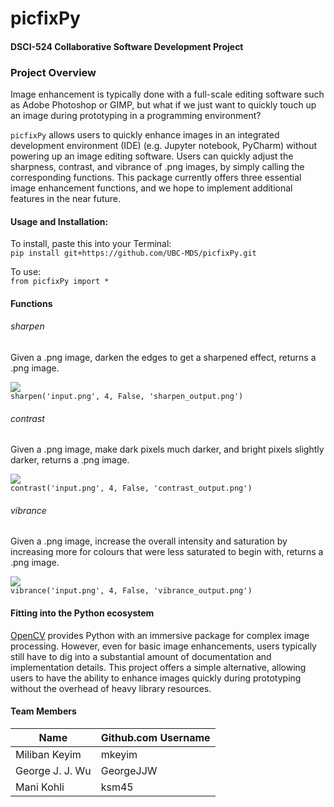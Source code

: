 # picfixPy
#### DSCI-524 Collaborative Software Development Project  


### Project Overview

Image enhancement is typically done with a full-scale editing software such as Adobe Photoshop or GIMP, but what if we just want to quickly touch up an image during prototyping in a programming environment?

`picfixPy` allows users to quickly enhance images in an integrated development environment (IDE) (e.g. Jupyter notebook, PyCharm) without powering up an image editing software. Users can quickly adjust the sharpness, contrast, and vibrance of .png images, by simply calling the corresponding functions. This package currently offers three essential image enhancement functions, and we hope to implement additional features in the near future.

#### Usage and Installation:
To install, paste this into your Terminal:  
`pip install git+https://github.com/UBC-MDS/picfixPy.git`

To use:  
`from picfixPy import *`


#### Functions

###### sharpen
Given a .png image, darken the edges to get a sharpened effect, returns a .png image.  

![](https://github.com/UBC-MDS/picfixPy/blob/master/picfixPy/test/test_img/sharpen_output.png)   
`sharpen('input.png', 4, False, 'sharpen_output.png')`

###### contrast
Given a .png image, make dark pixels much darker, and bright pixels slightly darker, returns a .png image.  

![](https://raw.githubusercontent.com/UBC-MDS/picfixPy/master/picfixPy/test/test_img/contrast_output.png)  
`contrast('input.png', 4, False, 'contrast_output.png')`  


###### vibrance
Given a .png image, increase the overall intensity and saturation by increasing more for colours that were less saturated to begin with, returns a .png image.  

![]('https://github.com/UBC-MDS/picfixPy/blob/master/picfixPy/test/test_img/vibrance_output.png')  
`vibrance('input.png', 4, False, 'vibrance_output.png')`


#### Fitting into the Python ecosystem

[OpenCV](https://opencv-python-tutroals.readthedocs.io/en/latest/py_tutorials/py_tutorials.html) provides Python with an immersive package for complex image processing. However, even for basic image enhancements, users typically still have to dig into a substantial amount of documentation and implementation details. This project offers a simple alternative, allowing users to have the ability to enhance images quickly during prototyping without the overhead of heavy library resources.



#### Team Members

| Name                | Github.com Username |
| ------------------- | ------------------- |
| Miliban Keyim       | mkeyim              |
| George J. J. Wu     | GeorgeJJW           |
| Mani Kohli          | ksm45               |

